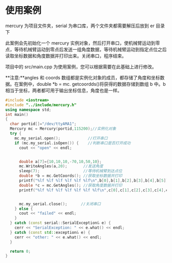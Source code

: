 # 使用案例

mercury 为项目文件夹，serial 为串口库，两个文件夹都需要解压后放到 er 目录下

此案例会先初始化一个 mercury 实例对象，然后打开串口，使机械臂运动到零点，等待机械臂运动到零点后发送一组角度数据，等待机械臂运动到指定点位之后读取坐标数据和角度数据并打印出来。关闭串口，程序结束。

项目中的 src/main.cpp 为使用案例，您可以根据需要在此基础上进行修改。

**注意:**angles 和 coords 数组都是实例化对象的成员，都存储了角度和坐标数据。在案例中，double \*b = mc. getcoordds()将获得的数据存储到数组 b 中。b 相当于坐标，两者都可用于输出坐标信息，角度也是一样。

```c++
#include <iostream>
#include "../include/mercury.h"
using namespace std;
int main() 
{
  char portid[]="/dev/ttyAMA1";
  Mercury mc = Mercury(portid,115200);//实例化对象
  try {
    mc.my_serial.open(); 			//打开串口
    if (mc.my_serial.isOpen()) {	//判断串口是否打开成功
      cout << "open" << endl;


      double a[7]={10,10,10,-70,10,50,10};
      mc.WriteAngles(a,20);       //发送角度
      sleep(7);                   //等待机械臂到达点位
      double *b = mc.GetCoords(); //获取坐标数据并打印
      printf("%lf %lf %lf %lf %lf %lf\n",b[0],b[1],b[2],b[3],b[4],b[5]);
      double *c = mc.GetAngles(); //获取角度数据并打印
      printf("%lf %lf %lf %lf %lf %lf %lf\n",c[0],c[1],c[2],c[3],c[4],c[5],c[6]);


      mc.my_serial.close();	 	 //关闭串口
    } else {
      cout << "failed" << endl;
    }
  } catch (const serial::SerialException& e) {
    cerr << "SerialException: " << e.what() << endl;
  } catch (const std::exception& e) {
    cerr << "other: " << e.what() << endl;
  }

  return 0;
}
```
